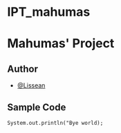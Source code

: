 # IPT_mahumas

# Mahumas' Project

## Author
 - [@Lissean](https://github.com/Lissean)
 
 ## Sample Code 
 
```
System.out.println("Bye world);
```

